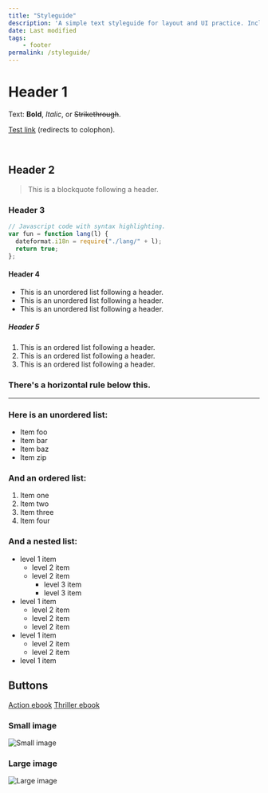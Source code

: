 ```yaml
---
title: "Styleguide"
description: 'A simple text styleguide for layout and UI practice. Includes base styles that are applied across the site.'
date: Last modified
tags:
    - footer
permalink: /styleguide/
---
```


# Header 1

Text: **Bold**, _Italic_, or ~~Strikethrough~~.

[Test link](/colophon) (redirects to colophon).

<br>

## Header 2

> This is a blockquote following a header.

### Header 3

```js
// Javascript code with syntax highlighting.
var fun = function lang(l) {
  dateformat.i18n = require("./lang/" + l);
  return true;
};
```

#### Header 4

- This is an unordered list following a header.
- This is an unordered list following a header.
- This is an unordered list following a header.

##### Header 5

1.  This is an ordered list following a header.
2.  This is an ordered list following a header.
3.  This is an ordered list following a header.

### There's a horizontal rule below this.

---

### Here is an unordered list:

- Item foo
- Item bar
- Item baz
- Item zip

### And an ordered list:

1.  Item one
1.  Item two
1.  Item three
1.  Item four

### And a nested list:

- level 1 item
    - level 2 item
    - level 2 item
        - level 3 item
        - level 3 item
- level 1 item
    - level 2 item
    - level 2 item
    - level 2 item
- level 1 item
    - level 2 item
    - level 2 item
- level 1 item


## Buttons

<div class="activity-module ml-auto mr-auto mb-md slide-up-half max-content-width">
  <div class="book-links__container">
    <a class="button button--secondary" href="/writing/caper" title="Caper">Action ebook</a>
    <a class="button button--secondary" href="/writing/damage" title="Caper">Thriller ebook</a>
  </div>
</div>

### Small image

![Small image](https://placehold.it/256x256 "Small image")

### Large image

![Large image](https://placehold.it/512x512 "Large image")
